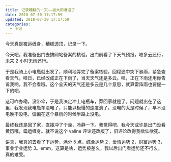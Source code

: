 ```yaml
---
title: 记录糟糕的一天——被大雨淋透了
date: 2018-07-30 17:17:59
updated: 2018-07-30 17:17:59
categories:
  - 小记
---
```


今天真是霉运缠身，糟糕透顶，记录一下。

<!--more-->

今天吧，我准备出门去搞网站备案的核验。出门前看了下天气预报，嗯多云还行，未来 2 小时无雨还行。

于是我骑上小电瓶就出发了，顺利地弄完了备案核验。回程途中突下暴雨，紧急查看天气，哇日，已经改成正在下雨了，当天天气还是多云。哇，正在下雨还用你告诉我哟，我不会看哦。这个全天的天气还是多云是几个意思，就算雷阵雨也要提一下的吧。

这可咋办嘞，没带伞，于是我决定冲上电瓶车，莽回家就是了。问题就出在了这里，我发现我电瓶车没电了，只能以极慢的速度淌了。没电的太是时候了，早不没电晚不没电，偏偏在这个暴雨的时候半路上没电。

最终我还是回了家，直接冲了个澡，冷静一下。我觉得吧，我今天或许是出门没看黄历哦，霉运缠身。就不说这个 valine 评论还改版了，旧评论改得我欲仙欲死。

讲真，我真的去看了下运势，满分 5 点，综合运势 2，爱情运势 2，财富运势 3，事业学业运势 3。emm，这算是啥，运势极差么，我以后出门看运势还不行么。真的难受。

